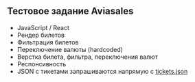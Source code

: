 ## Тестовое задание Aviasales

* JavaScript / React
* Рендер билетов
* Фильтрация билетов
* Переключение валюты (hardcoded)
* Верстка билета, фильтра, переключения валют
* Респонсивность
* JSON с тикетами запрашиваются напрямую с [tickets.json](https://raw.githubusercontent.com/villione/aviasales-demo/master/src/tickets.json)
